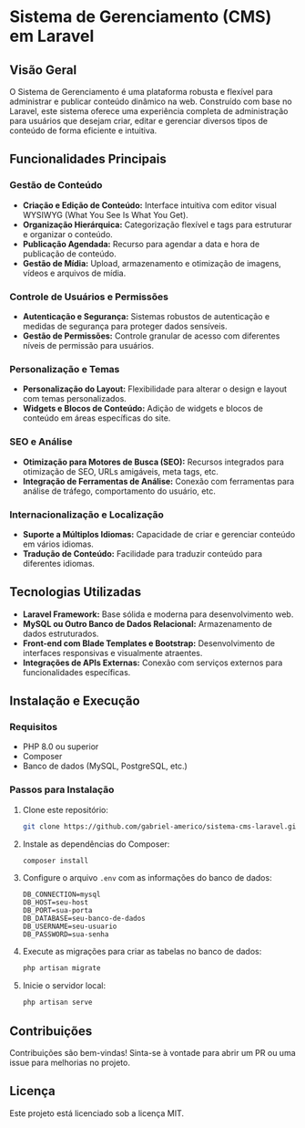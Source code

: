 # Sistema de Gerenciamento (CMS) em Laravel

## Visão Geral

O Sistema de Gerenciamento é uma plataforma robusta e flexível para administrar e publicar conteúdo dinâmico na web. Construído com base no Laravel, este sistema oferece uma experiência completa de administração para usuários que desejam criar, editar e gerenciar diversos tipos de conteúdo de forma eficiente e intuitiva.

## Funcionalidades Principais

### Gestão de Conteúdo

-   **Criação e Edição de Conteúdo:** Interface intuitiva com editor visual WYSIWYG (What You See Is What You Get).
-   **Organização Hierárquica:** Categorização flexível e tags para estruturar e organizar o conteúdo.
-   **Publicação Agendada:** Recurso para agendar a data e hora de publicação de conteúdo.
-   **Gestão de Mídia:** Upload, armazenamento e otimização de imagens, vídeos e arquivos de mídia.

### Controle de Usuários e Permissões

-   **Autenticação e Segurança:** Sistemas robustos de autenticação e medidas de segurança para proteger dados sensíveis.
-   **Gestão de Permissões:** Controle granular de acesso com diferentes níveis de permissão para usuários.

### Personalização e Temas

-   **Personalização do Layout:** Flexibilidade para alterar o design e layout com temas personalizados.
-   **Widgets e Blocos de Conteúdo:** Adição de widgets e blocos de conteúdo em áreas específicas do site.

### SEO e Análise

-   **Otimização para Motores de Busca (SEO):** Recursos integrados para otimização de SEO, URLs amigáveis, meta tags, etc.
-   **Integração de Ferramentas de Análise:** Conexão com ferramentas para análise de tráfego, comportamento do usuário, etc.

### Internacionalização e Localização

-   **Suporte a Múltiplos Idiomas:** Capacidade de criar e gerenciar conteúdo em vários idiomas.
-   **Tradução de Conteúdo:** Facilidade para traduzir conteúdo para diferentes idiomas.

## Tecnologias Utilizadas

-   **Laravel Framework:** Base sólida e moderna para desenvolvimento web.
-   **MySQL ou Outro Banco de Dados Relacional:** Armazenamento de dados estruturados.
-   **Front-end com Blade Templates e Bootstrap:** Desenvolvimento de interfaces responsivas e visualmente atraentes.
-   **Integrações de APIs Externas:** Conexão com serviços externos para funcionalidades específicas.

## Instalação e Execução

### Requisitos

-   PHP 8.0 ou superior
-   Composer
-   Banco de dados (MySQL, PostgreSQL, etc.)

### Passos para Instalação

1. Clone este repositório:

    ```bash
    git clone https://github.com/gabriel-americo/sistema-cms-laravel.git
    ```

2. Instale as dependências do Composer:

    ```bash
    composer install
    ```

3. Configure o arquivo `.env` com as informações do banco de dados:

    ```env
    DB_CONNECTION=mysql
    DB_HOST=seu-host
    DB_PORT=sua-porta
    DB_DATABASE=seu-banco-de-dados
    DB_USERNAME=seu-usuario
    DB_PASSWORD=sua-senha
    ```

4. Execute as migrações para criar as tabelas no banco de dados:

    ```bash
    php artisan migrate
    ```

5. Inicie o servidor local:

    ```bash
    php artisan serve
    ```

## Contribuições

Contribuições são bem-vindas! Sinta-se à vontade para abrir um PR ou uma issue para melhorias no projeto.

## Licença

Este projeto está licenciado sob a licença MIT.
